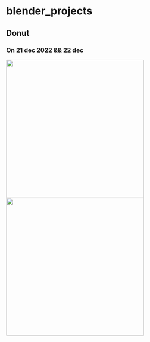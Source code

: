 # blender_projects

## Donut 

### On 21 dec 2022 && 22 dec
<img src="https://user-images.githubusercontent.com/76255199/209188594-ee7bcc89-2ceb-498a-8f6f-f39b570e92d2.png" height=370> <img src="https://user-images.githubusercontent.com/76255199/209188622-d409078a-1708-475c-8f30-a66ac0815f2f.png" height=370>
